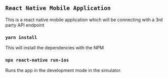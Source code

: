 ## `React Native Mobile Application`
This is a react native mobile application which will be connecting with a 3rd party API endpoint

### `yarn install`
This will install the dependencies with the NPM

### `npx react-native run-ios`
Runs the app in the development mode in the simulator.<br />